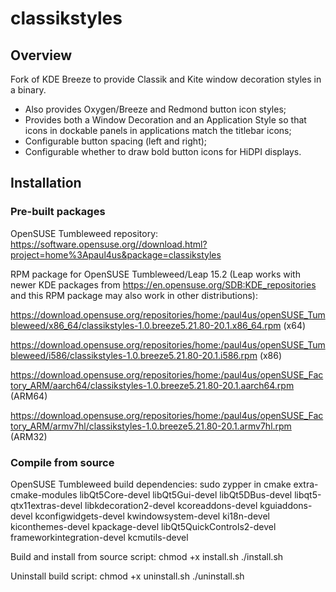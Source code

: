 # classikstyles
## Overview
Fork of KDE Breeze to provide Classik and Kite window decoration styles in a binary.
* Also provides Oxygen/Breeze and Redmond button icon styles;
* Provides both a Window Decoration and an Application Style so that icons in dockable panels in applications match the titlebar icons;
* Configurable button spacing (left and right);
* Configurable whether to draw bold button icons for HiDPI displays.

## Installation
### Pre-built packages
OpenSUSE Tumbleweed repository:
https://software.opensuse.org//download.html?project=home%3Apaul4us&package=classikstyles

RPM package for OpenSUSE Tumbleweed/Leap 15.2 (Leap works with newer KDE packages from https://en.opensuse.org/SDB:KDE_repositories and this RPM package may also work in other distributions):

https://download.opensuse.org/repositories/home:/paul4us/openSUSE_Tumbleweed/x86_64/classikstyles-1.0.breeze5.21.80-20.1.x86_64.rpm (x64)

https://download.opensuse.org/repositories/home:/paul4us/openSUSE_Tumbleweed/i586/classikstyles-1.0.breeze5.21.80-20.1.i586.rpm (x86)

https://download.opensuse.org/repositories/home:/paul4us/openSUSE_Factory_ARM/aarch64/classikstyles-1.0.breeze5.21.80-20.1.aarch64.rpm (ARM64)

https://download.opensuse.org/repositories/home:/paul4us/openSUSE_Factory_ARM/armv7hl/classikstyles-1.0.breeze5.21.80-20.1.armv7hl.rpm (ARM32)

### Compile from source
OpenSUSE Tumbleweed build dependencies:
sudo zypper in cmake extra-cmake-modules libQt5Core-devel libQt5Gui-devel libQt5DBus-devel libqt5-qtx11extras-devel libkdecoration2-devel kcoreaddons-devel kguiaddons-devel kconfigwidgets-devel kwindowsystem-devel ki18n-devel kiconthemes-devel kpackage-devel libQt5QuickControls2-devel frameworkintegration-devel kcmutils-devel

Build and install from source script:
chmod +x install.sh
./install.sh

Uninstall build script:
chmod +x uninstall.sh
./uninstall.sh
